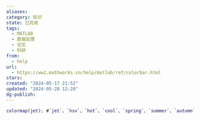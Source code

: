 ```yaml
---
aliases: 
category: 知识
state: 已完成
tags:
  - MATLAB
  - 数据处理
  - 论文
  - 科研
from:
  - help
url:
  - https://ww2.mathworks.cn/help/matlab/ref/colorbar.html
stars: 
created: "2024-05-17 21:52"
updated: "2024-05-28 12:28"
dg-publish: 
---
```


```MATLAB
colormap(jet); #`jet`、`hsv`、`hot`、`cool`、`spring`、`summer`、`autumn`、`winter` 
```